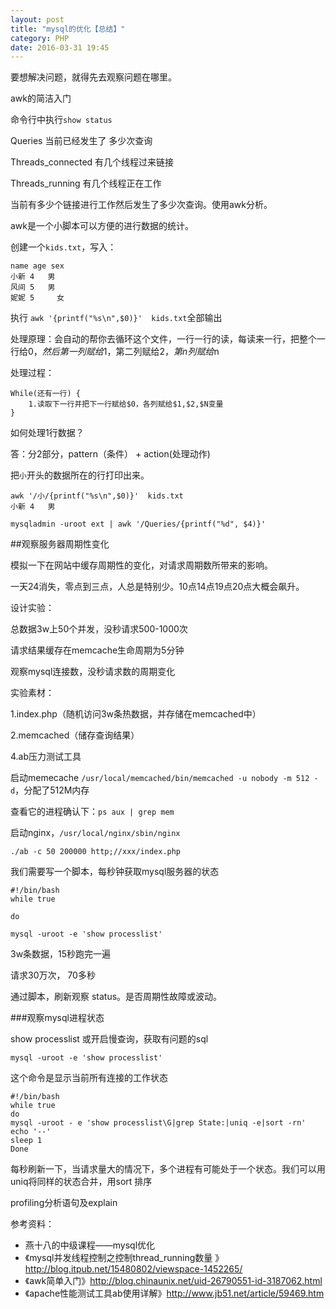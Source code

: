 ```yaml
---
layout: post
title: "mysql的优化【总结】"
category: PHP	
date: 2016-03-31 19:45
---
```



要想解决问题，就得先去观察问题在哪里。

awk的简洁入门

命令行中执行`show status`

Queries  当前已经发生了 多少次查询

Threads_connected  有几个线程过来链接

Threads_running   有几个线程正在工作

当前有多少个链接进行工作然后发生了多少次查询。使用awk分析。

awk是一个小脚本可以方便的进行数据的统计。

创建一个`kids.txt`，写入：

```
name age sex
小新 4   男
风间 5   男
妮妮 5	 女
```
执行 `awk '{printf("%s\n",$0)}'  kids.txt`全部输出

处理原理：会自动的帮你去循环这个文件，一行一行的读，每读来一行，把整个一行给$0，然后第一列赋给$1，第二列赋给$2，第n列赋给$n

处理过程：

```
While(还有一行) {
	1.读取下一行并把下一行赋给$0，各列赋给$1,$2,$N变量
}
```

如何处理1行数据？

答：分2部分，pattern（条件） + action(处理动作)

把`小`开头的数据所在的行打印出来。

```
awk '/小/{printf("%s\n",$0)}'  kids.txt
小新 4   男
```

```
mysqladmin -uroot ext | awk '/Queries/{printf("%d", $4)}'
```


##观察服务器周期性变化

模拟一下在网站中缓存周期性的变化，对请求周期数所带来的影响。

一天24消失，零点到三点，人总是特别少。10点14点19点20点大概会飙升。

设计实验：

总数据3w上50个并发，没秒请求500-1000次

请求结果缓存在memcache生命周期为5分钟

观察mysql连接数，没秒请求数的周期变化

实验素材：

1.index.php（随机访问3w条热数据，并存储在memcached中）

2.memcached（储存查询结果）

4.ab压力测试工具

启动memecache `/usr/local/memcached/bin/memcached -u nobody -m 512 -d`，分配了512M内存

查看它的进程确认下：`ps aux | grep mem`

启动nginx，`/usr/local/nginx/sbin/nginx`


`./ab -c 50 200000 http;//xxx/index.php`

我们需要写一个脚本，每秒钟获取mysql服务器的状态

```
#!/bin/bash
while true

do

mysql -uroot -e 'show processlist'

```

3w条数据，15秒跑完一遍

请求30万次， 70多秒

通过脚本，刷新观察 status。是否周期性故障或波动。

###观察mysql进程状态

show processlist 或开启慢查询，获取有问题的sql

`mysql -uroot -e 'show processlist'`

这个命令是显示当前所有连接的工作状态

```
#!/bin/bash
while true
do
mysql -uroot - e 'show processlist\G|grep State:|uniq -e|sort -rn'
echo '--'
sleep 1
Done
```
每秒刷新一下，当请求量大的情况下，多个进程有可能处于一个状态。我们可以用uniq将同样的状态合并，用sort 排序

profiling分析语句及explain

参考资料：

* 燕十八的中级课程——mysql优化
* 《mysql并发线程控制之控制thread_running数量 》 <http://blog.itpub.net/15480802/viewspace-1452265/>
* 《awk简单入门》<http://blog.chinaunix.net/uid-26790551-id-3187062.html>
* 《apache性能测试工具ab使用详解》<http://www.jb51.net/article/59469.htm>
